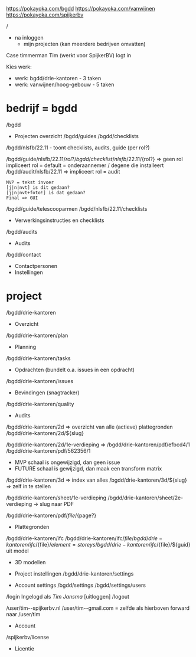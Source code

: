 https://pokayoka.com/bgdd
https://pokayoka.com/vanwijnen
https://pokayoka.com/spijkerbv

/
- na inloggen
  - mijn projecten (kan meerdere bedrijven omvatten)


Case timmerman Tim (werkt voor SpijkerBV) logt in

Kies werk:
- werk: bgdd/drie-kantoren - 3 taken
- werk: vanwijnen/hoog-gebouw - 5 taken

# bedrijf = bgdd

/bgdd
- Projecten overzicht
/bgdd/guides
/bgdd/checklists

/bgdd/nlsfb/22.11 - toont checklists, audits, guide (per rol?)

/bgdd/guide/nlsfb/22.11/${rol?}
/bgdd/checklist/nlsfb/22.11/${rol?} => geen rol impliceert rol = default = onderaannemer / degene die installeert
/bgdd/audit/nlsfb/22.11 => impliceert rol = audit

    MVP = tekst invoer
    [j|n|nvt] is dit gedaan?
    [j|n|nvt+foto!] is dat gedaan?
    Final => GUI

/bgdd/guide/telescooparmen
/bgdd/nlsfb/22.11/checklists
- Verwerkingsinstructies en checklists

/bgdd/audits
- Audits

/bgdd/contact
- Contactpersonen
- Instellingen


# project

/bgdd/drie-kantoren
- Overzicht

/bgdd/drie-kantoren/plan
- Planning

/bgdd/drie-kantoren/tasks
- Opdrachten (bundelt o.a. issues in een opdracht)

/bgdd/drie-kantoren/issues
- Bevindingen (snagtracker)

/bgdd/drie-kantoren/quality
- Audits

/bgdd/drie-kantoren/2d => overzicht van alle (actieve) plattegronden
/bgdd/drie-kantoren/2d/${slug}

/bgdd/drie-kantoren/2d/1e-verdieping =>
  /bgdd/drie-kantoren/pdf/efbcd4/1
  /bgdd/drie-kantoren/pdf/562356/1
  - MVP schaal is ongewijzigd, dan geen issue
  - FUTURE schaal is gewijzigd, dan maak een transform matrix


/bgdd/drie-kantoren/3d => index van alles
/bgdd/drie-kantoren/3d/${slug} => zelf in te stellen

/bgdd/drie-kantoren/sheet/1e-verdieping
/bgdd/drie-kantoren/sheet/2e-verdieping -> slug naar PDF

/bgdd/drie-kantoren/pdf/${file}/${page?}
- Plattegronden

/bgdd/drie-kantoren/ifc
/bgdd/drie-kantoren/ifc/${file}
/bgdd/drie-kantoren/ifc/${file}/${element = storeys}
/bgdd/drie-kantoren/ifc/${file}/${guid} uit model
- 3D modellen

- Project instellingen
/bgdd/drie-kantoren/settings

- Account settings
/bgdd/settings
/bgdd/settings/users

/login
Ingelogd als *Tim Jansma* [uitloggen]
/logout

/user/tim--spijkerbv.nl
/user/tim--gmail.com = zelfde als hierboven
forward naar
/user/tim
- Account

/spijkerbv/license
- Licentie